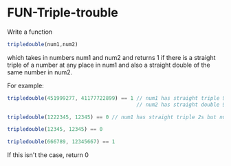 # FUN-Triple-trouble
Write a function 

```javascript
tripledouble(num1,num2)
```

which takes in numbers num1 and num2 and returns 1 if there is a straight triple of a number at any place in num1 and also a straight double of the same number in num2.

For example:

```javascript
tripledouble(451999277, 41177722899) == 1 // num1 has straight triple 999s and 
                                          // num2 has straight double 99s

tripledouble(1222345, 12345) == 0 // num1 has straight triple 2s but num2 has only a single 2

tripledouble(12345, 12345) == 0

tripledouble(666789, 12345667) == 1
```

If this isn't the case, return 0